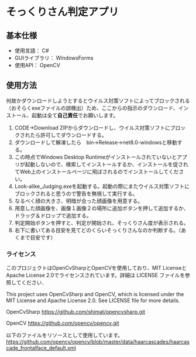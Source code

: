 # そっくりさん判定アプリ
## 基本仕様
- 使用言語： C#
- GUIライブラリ： WindowsForms
- 使用API： OpenCV
## 使用方法
何故かダウンロードしようとするとウイルス対策ソフトによってブロックされる（おそらくexeファイルの誤検出）ため、ここからの指示のダウンロード、インストール、起動は全て**自己責任**でお願いします。
1. CODE→Download ZIPからダウンロードし、ウイルス対策ソフトにブロックされたら許可してダウンロードする。
2. ダウンロードして解凍したら　bin→Release→net8.0-windowsと移動する。
3. この時点でWindows Desktop Runtimeがインストールされていないとアプリが起動しないので、検索してインストールするか、インストールを促されてWeb上のインストールページに飛ばされるのでインストールしてください。
4. Look-alike_Judging.exeを起動する。起動の際にまたウイルス対策ソフトにブロックされると思うので警告を無視して実行する。
5. なるべく顔の大きさ、明暗が合った顔画像を用意する。
6. 用意した顔画像を、画像１画像２の場所に追加ボタンを押して追加するか、ドラッグ＆ドロップで追加する。
7. 判定開始ボタンを押すと、判定が開始され、そっくりさん度が表示される。
8. 右下に書いてある目安を見てどのくらいそっくりさんなのか判断する。（あくまで目安です）

### ライセンス
このプロジェクトはOpenCvSharpとOpenCVを使用しており、MIT LicenseとApache License 2.0でライセンスされています。詳細は LICENSE ファイルを参照してください．

This project uses OpenCvSharp and OpenCV, which is licensed under the MIT License and Apache License 2.0. See LICENSE file for more details.

OpenCvSharp
https://github.com/shimat/opencvsharp.git

OpenCV
https://github.com/opencv/opencv.git

以下のファイルをリソースとして使用しています。
https://github.com/opencv/opencv/blob/master/data/haarcascades/haarcascade_frontalface_default.xml

